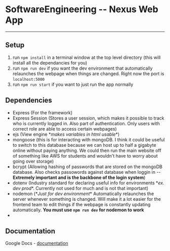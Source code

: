 # SoftwareEngineering -- Nexus Web App
---
## Setup
1. run `npm install` in a terminal window at the top level directory (this will install all the dependancies for you)
2. run `npm run dev` if you want the dev environment that automatically relaunches the webpage when things are changed. Right now the port is `localhost:5000`
3. run `npm run start` if you want to just run the app normally

## Dependencies
- Express (For the framework)
- Express Session (Stores a user session, which makes it possible to track who is currently logged in. Also part of authentication. Only users with correct role are able to access certain webpages)
- ejs (View engine \**makes variables in html usable*\*)
- mongoose (this is for interacting with mongoDB. I think it could be useful to switch to this database because we can host up to half a gigabyte online without paying anything. We could then run the main website off of something like AWS for students and wouldn't have to worry about going over storage)
- bcrypt (Allowing hashing of passwords that are stored on the mongoDB database. Also checks passowords against database when loggin in -- **Extremely important and is the backbone of the login system**)
- dotenv (Industry standard for declaring useful info for environments \**ex. dev prod*\*. Currently not used for much and is not that important)
- nodemon (\**Just for dev environment*\* Automatically relaunches the server whenever something is changed. Will make it a lot easier for the frontend team to edit things if the webpage is constantly updating automatically. **You must use `npm run dev` for nodemon to work**
-

## Documentation
Google Docs - [documentation](https://docs.google.com/document/d/1jGi6pwGpeuhBtzicHFbgT34Hv3KIvkNSRB7ALmAn9VY/edit?usp=sharing)
